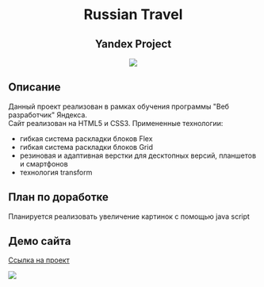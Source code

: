 <h1 align="center">Russian Travel</h1>

<h2 align="center">Yandex Project</h1>

<p align="center">

<img src="https://img.shields.io/badge/madeby-AnastasiaA1890-blue" >

</p>

## Описание

Данный проект реализован в рамках обучения программы "Веб разработчик" Яндекса.  
Сайт реализован на HTML5 и CSS3. Примененные технологии:
* гибкая система раскладки блоков Flex
* гибкая система раскладки блоков Grid
* резиновая и адаптивная верстки для десктопных версий, планшетов и смартфонов
* технология transform

## План по доработке

Планируется реализовать увеличение картинок с помощью java script

## Демо сайта

<p align="center">

[Ссылка на проект](https://anastasiaa1890.github.io/russian-travel/index.html)

<img src="https://i.postimg.cc/76SNkSZm/Group-5.jpg" >

</p>
